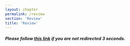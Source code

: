 ```yaml
---
layout: chapter
permalink: /review
section: 'Review'
title: 'Review'
---
```


<div class="author" markdown="1">
	
##### Please follow <a href="https://www.goodreads.com/book/show/56139631-designing-hope">this link</a> if you are not redirected 3 seconds.

</div>